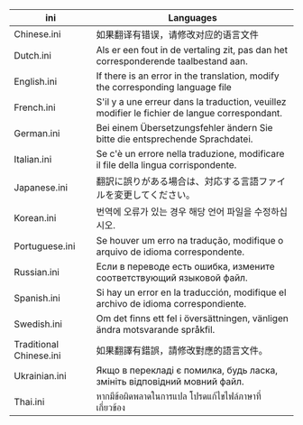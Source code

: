 |ini|Languages|
|--|--|
|Chinese.ini|如果翻译有错误，请修改对应的语言文件|
|Dutch.ini|Als er een fout in de vertaling zit, pas dan het corresponderende taalbestand aan.|
|English.ini|If there is an error in the translation, modify the corresponding language file|
|French.ini|S'il y a une erreur dans la traduction, veuillez modifier le fichier de langue correspondant.|
|German.ini|Bei einem Übersetzungsfehler ändern Sie bitte die entsprechende Sprachdatei.|
|Italian.ini|Se c'è un errore nella traduzione, modificare il file della lingua corrispondente.|
|Japanese.ini|翻訳に誤りがある場合は、対応する言語ファイルを変更してください。|
|Korean.ini|번역에 오류가 있는 경우 해당 언어 파일을 수정하십시오.|
|Portuguese.ini|Se houver um erro na tradução, modifique o arquivo de idioma correspondente.|
|Russian.ini|Если в переводе есть ошибка, измените соответствующий языковой файл.|
|Spanish.ini|Si hay un error en la traducción, modifique el archivo de idioma correspondiente.|
|Swedish.ini|Om det finns ett fel i översättningen, vänligen ändra motsvarande språkfil.|
|Traditional Chinese.ini|如果翻譯有錯誤，請修改對應的語言文件。|
|Ukrainian.ini|Якщо в перекладі є помилка, будь ласка, змініть відповідний мовний файл.|
|Thai.ini|หากมีข้อผิดพลาดในการแปล โปรดแก้ไขไฟล์ภาษาที่เกี่ยวข้อง|
